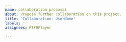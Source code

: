 ```yaml
---
name: collaboration proposal
about: Propose further collaboration on this project.
title: 'Collaboration: UserName'
labels: ''
assignees: PTFOPlayer

---
```



